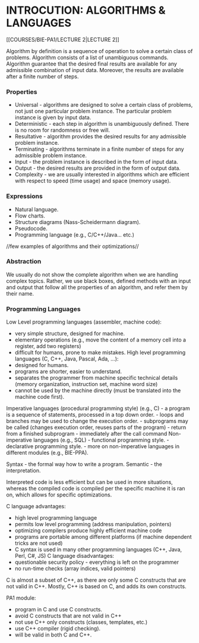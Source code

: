 # INTROCUTION: ALGORITHMS & LANGUAGES

[[COURSES/BIE-PA1/LECTURE 2|LECTURE 2]]

Algorithm by definition is a sequence of operation to solve a certain class of problems. Algorithm consists of a list of unambiguous commands. Algorithm guarantee that the desired final results are available for any admissible combination of input data.
Moreover, the results are available after a finite number of steps.
### Properties
- Universal - algorithms are designed to solve a certain class of problems, not just one particular problem instance. The particular problem instance is given by input data.
- Deterministic - each step in algorithm is unambiguously defined. There is no room for randomness or free will.
- Resultative - algorithm provides the desired results for any admissible problem instance.
- Terminating - algorithms terminate in a finite number of steps for any admissible problem instance.
- Input - the problem instance is described in the form of input data.
- Output - the desired results are provided in the form of output data.
- Complexity - we are usually interested in algorithms which are efficient with respect to speed (time usage) and space (memory usage).
### Expressions
- Natural language.
- Flow charts.
- Structure diagrams (Nass-Scheidermann diagram).
- Pseudocode.
- Programming language (e.g., C/C++/Java... etc.)

//few examples of algorithms and their optimizations//

### Abstraction
We usually do not show the complete algorithm when we are handling complex topics. Rather, we use black boxes, defined methods with an input and output that follow all the properties of an algorithm, and refer them by their name.

### Programming Languages
Low Level programming languages (assembler, machine code):
- very simple structure, designed for machine.
- elementary operations (e.g., move the content of a memory cell into a register, add two registers)
- difficult for humans, prone to make mistakes.
High level programming languages (C, C++, Java, Pascal, Ada, ...):
- designed for humans.
- programs are shorter, easier to understand.
- separates the programmer from machine specific technical details (memory organization, instruction set, machine word size)
- cannot be used by the machine directly (must be translated into the machine code first).

 
 Imperative languages (procedural programming style) (e.g., C)
	- a program is a sequence of statements, processed in a top down order.
	- loops and branches may be used to change the execution order.
	- subprograms may be called (changes execution order, reuses parts of the program)
	- return from a finished subprogram - immediately after the call command
Non-imperative languages (e.g., SQL)
	- functional programming style.
	- declarative programming style.
	- more on non-imperative languages in different modules (e.g., BIE-PPA).

Syntax - the formal way how to write a program.
Semantic - the interpretation.

Interpreted code is less efficient but can be used in more situations, whereas the compiled code is compiled per the specific machine it is ran on, which allows for specific optimizations.

C language advantages:
- high level programming language
- permits low level programming (address manipulation, pointers)
- optimizing compilers produce highly efficient machine code
- programs are portable among different platforms (if machine dependent tricks are not used)
- C syntax is used in many other programming languages (C++, Java, Perl, C#, JS)
C language disadvantages:
- questionable security policy - everything is left on the programmer
- no run-time checks (array indices, valid pointers)

C is almost a subset of C++, as there are only some C constructs that are not valid in C++. Mostly, C++ is based on C, and adds its own constructs.

PA1 module:
- program in C and use C constructs.
- avoid C constructs that are not valid in C++
- not use C++ only constructs (classes, templates, etc.)
- use C++ compiler (rigid checking).
- will be valid in both C and C++.